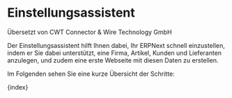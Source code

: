 # Einstellungsassistent

<span class="text-muted contributed-by">Übersetzt von CWT Connector & Wire Technology GmbH</span> 

Der Einstellungsassistent hilft Ihnen dabei, Ihr ERPNext schnell einzustellen, indem er Sie dabei unterstützt, eine Firma, Artikel, Kunden und Lieferanten anzulegen, und zudem eine erste Webseite mit diesen Daten zu erstellen.

Im Folgenden sehen Sie eine kurze Übersicht der Schritte:

{index}
